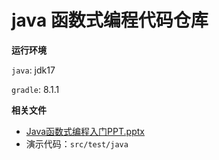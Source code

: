 # java 函数式编程代码仓库

**运行环境**

`java`: jdk17

`gradle`: 8.1.1

**相关文件**

- [Java函数式编程入门PPT.pptx](src/main/resources/Java函数式编程入门PPT.pptx)
- 演示代码：`src/test/java`